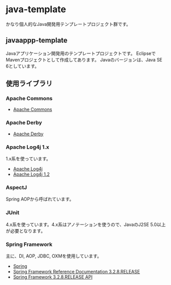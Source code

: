 java-template
=============
かなり個人的なJava開発用テンプレートプロジェクト群です。

javaappp-template
-----------------
Javaアプリケーション開発用のテンプレートプロジェクトです。
EclipseでMavenプロジェクトとして作成してあります。
Javaのバージョンは、Java SE 6としています。

使用ライブラリ
--------------
### Apache Commons ###
* [Apache Commons](http://commons.apache.org/)

### Apache Derby ###
* [Apache Derby](http://db.apache.org/derby/)

### Apache Log4j 1.x ###
1.x系を使っています。

* [Apache Log4j](http://logging.apache.org/log4j/)
* [Apache Log4j 1.2](http://logging.apache.org/log4j/1.2/)

### AspectJ ###
Spring AOPから呼ばれています。

### JUnit ###
4.x系を使っています。4.x系はアノテーションを使うので、JavaのJ2SE 5.0以上が必要となります。

### Spring Framework ###
主に、DI, AOP, JDBC, OXMを使用しています。

* [Spring](http://spring.io/)
* [Spring Framework Reference Documentation 3.2.8.RELEASE](http://docs.spring.io/spring/docs/3.2.8.RELEASE/spring-framework-reference/htmlsingle/)
* [Spring Framework 3.2.8.RELEASE API](http://docs.spring.io/spring/docs/3.2.8.RELEASE/javadoc-api/)
